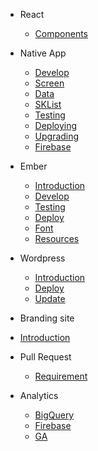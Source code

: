 * React

  * [Components](react-components.md)

* Native App

  * [Develop](native-develop.md)
  * [Screen](native-screen.md)
  * [Data](native-data.md)
  * [SKList](native-sklist.md)
  * [Testing](testing.md)
  * [Deploying](native-deploy.md)
  * [Upgrading](native-upgrading.md)
  * [Firebase](firebase.md)

* Ember

  * [Introduction](ember-intro.md)
  * [Develop](ember-develop.md)
  * [Testing](ember-testing.md)
  * [Deploy](ember-deploy.md)
  * [Font](ember-font-awesome-custom.md)
  * [Resources](ember-resources.md)

* Wordpress

  * [Introduction](wp-intro.md)
  * [Deploy](wp-deploy.md)
  * [Update](wp-update.md)
  
* Branding site
 * [Introduction](branding-intro.md)

* Pull Request

  * [Requirement](pull-request.md)

* Analytics
  * [BigQuery](big-query.md)
  * [Firebase](firebase-analytics.md)
  * [GA](google-analytics.md)

